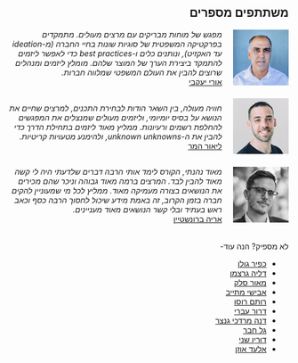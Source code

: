 <div dir="rtl">
  <h2>משתתפים מספרים</h2>
  
  <div style="display: flex; align-items: center;">
    <a href="https://www.linkedin.com/in/uriyacovy/">
      <img src="images/uri-yacovy.png" height="100" width="100" alt="Uri Yavovy" style="max-width: none; margin-left: 20px; ">
    </a>
    <span><i>מפגש של מוחות מבריקים עם מרצים מעולים. מתמקדים בפרקטיקה המשפטית של סוגיות שונות בחיי החברה (מ-ideation עד האקזיט), ונותנים כלים ו-best practices כדי לאפשר ליזמים להתמקד ביצירת הערך של המוצר שלהם. מומלץ ליזמים ומנהלים שרוצים להבין את העולם המשפטי שמלווה חברות.</i>
      <br>
      <a href="https://www.linkedin.com/in/uriyacovy/">אורי יעקבי</a></span>
  </div>
  
  <div style="display: flex; align-items: center; margin-top:20px;">
    <a href="https://www.linkedin.com/in/lior-hammer-42638411/">
      <img src="images/lior-hammer.png" height="100" width="100" alt="Lior Hammer" style="max-width: none; margin-left: 20px; ">
    </a>
    <span><i>חוויה מעולה, בין השאר הודות לבחירת התכנים, למרצים שחיים את הנושא על בסיס יומיומי, וליזמים מעולים שמנצלים את המפגשים להחלפת רשמים ורעיונות. ממליץ מאוד ליזמים בתחילת הדרך כדי להבין את ה-unknown unknowns, ולהימנע מטעויות קריטיות.</i>
      <br>
      <a href="https://www.linkedin.com/in/lior-hammer-42638411/">ליאור המר</a></span>
  </div>
  
  <div style="display: flex; align-items: center; margin-top:20px;">
    <a href="https://www.linkedin.com/in/ariebrosztein/">
      <img src="images/arie-brosztein.png" height="100" width="100" alt="Arie Brosztein" style="max-width: none; margin-left: 20px; ">
    </a>
    <span><i>מאוד נהנתי, הקורס לימד אותי הרבה דברים שלדעתי היה לי קשה מאוד להבין לבד. המרצים ברמה מאוד גבוהה וניכר שהם מכירים את הנושאים בצורה מעמיקה מאוד. ממליץ לכל מי שמעוניין להקים חברה בזמן הקרוב, זה באמת מידע שיכול לחסוך הרבה כסף וכאב ראש בעתיד ובלי קשר הנושאים מאוד מעניינים.</i>
      <br>
      <a href="https://www.linkedin.com/in/ariebrosztein/">אריה ברונשטיין</a></span>
  </div>

  <br>
  <div>
    <p>
      לא מספיק? הנה עוד-
      <ul>
        <li><a href="https://twitter.com/kfirgollan/status/1679192250163527680">כפיר גולן</a></li>
        <li><a href="https://www.linkedin.com/posts/dalya-gar_%D7%9C%D7%A4%D7%A0%D7%99-%D7%9B%D7%A9%D7%A0%D7%94-%D7%94%D7%99%D7%99%D7%AA%D7%99-%D7%91%D7%90%D7%99%D7%96%D7%94-%D7%90%D7%A8%D7%95%D7%A2-%D7%99%D7%96%D7%9E%D7%95%D7%AA-%D7%95%D7%90%D7%97%D7%93-%D7%94%D7%9E%D7%A8%D7%A6%D7%99%D7%9D-activity-7085149679725760513-SWZ4/">דליה גרצמן</a></li>
        <li><a href="https://www.linkedin.com/posts/maor-sellek-96a15129_entrepreneurship-learning-growth-activity-7085250905855467520-SGl1/">מאור סלק</a></li>
        <li><a href="https://www.linkedin.com/posts/avishayx_smashinglegal-startuplife-legalessentials-activity-7085313289886269440-SA3c/">אבישי מתייב</a></li>
        <li><a href="https://www.linkedin.com/posts/rotem-rousso-897444213_smashinglegal-activity-7085565062605660160--CKT/">רותם רוסו</a></li>
        <li><a href="https://www.linkedin.com/posts/dror-ivry-b335a4173_entrepreneurship-learning-growth-activity-7085567422698549249-bBHc/">דרור עברי</a></li>
        <li><a href="https://www.linkedin.com/posts/danamordechai_learning-growth-legal-activity-7085984050418479104-nKjB/">דנה מרדכי גנצר</a></li>
        <li><a href="https://www.linkedin.com/posts/gal-hever_smashinglegal-ebn-activity-7086040980004478976-Wsgv/">גל חבר</a></li>
        <li><a href="https://www.linkedin.com/posts/dorin-shani-b4324588_smashinglegal-activity-7094600183153401856-jctw">דורין שני</a></li>
        <li><a href="https://www.linkedin.com/posts/elad-uzan_entrepreneurs-smashing-legal-activity-7218875777436573696-gqMc">אלעד אוזן</a></li>
      </ul>
    </p>
  </div>
</div>
